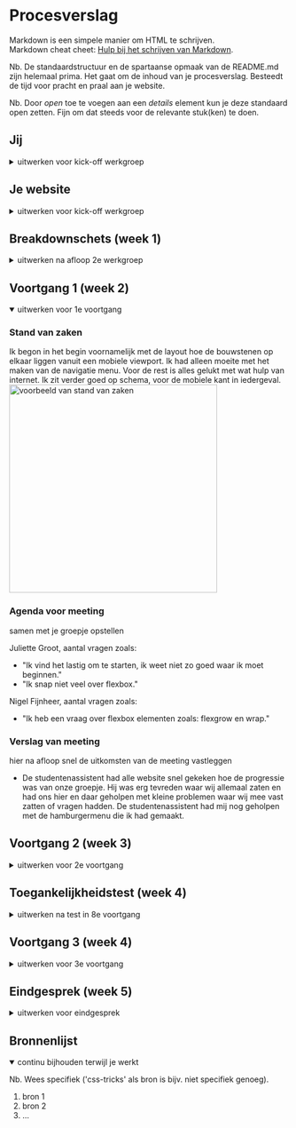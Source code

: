 # Procesverslag
Markdown is een simpele manier om HTML te schrijven.  
Markdown cheat cheet: [Hulp bij het schrijven van Markdown](https://github.com/adam-p/markdown-here/wiki/Markdown-Cheatsheet).

Nb. De standaardstructuur en de spartaanse opmaak van de README.md zijn helemaal prima. Het gaat om de inhoud van je procesverslag. Besteedt de tijd voor pracht en praal aan je website.

Nb. Door *open* toe te voegen aan een *details* element kun je deze standaard open zetten. Fijn om dat steeds voor de relevante stuk(ken) te doen.





## Jij

<details>
<summary>uitwerken voor kick-off werkgroep</summary>

### Auteur:
Chunyin Lai

#### Je startniveau:
Rood

#### Je focus:
Responsive
 
</details>





## Je website

<details>
<summary>uitwerken voor kick-off werkgroep</summary>

### Je opdracht:
Discord: www.discord.com

#### Screenshot(s) van de eerste pagina (small screen): 
Landingspagina van Discord 
<img src="images/screenshot1.png" width="375px" alt="Hoofdpagina van Discord">

#### Screenshot(s) van de tweede pagina (small screen):
Nitro pagina van Discord
<img src="images/screenshot2.png" width="375px" alt="Nitro pagina van Discord">
 
</details>



## Breakdownschets (week 1)

<details>
<summary>uitwerken na afloop 2e werkgroep</summary>

### de hele pagina: 
<img src="images/fed-breakdownschets.jpg" width="375px" alt="breakdown van de hele pagina">

### dynamisch deel (bijv menu): 
<img src="images/fed-dynamischbreakdown.jpg" width="375px" alt="breakdown van een dynamisch deel">

</details>





## Voortgang 1 (week 2)

<details open>
<summary>uitwerken voor 1e voortgang</summary>

### Stand van zaken
Ik begon in het begin voornamelijk met de layout hoe de bouwstenen op elkaar liggen vanuit een mobiele viewport. Ik had alleen moeite met het maken van de navigatie menu. Voor de rest is alles gelukt met wat hulp van internet. Ik zit verder goed op schema, voor de mobiele kant in iedergeval.
<img src="images/voorbeeld.png" width="375px" alt="voorbeeld van stand van zaken"> 


### Agenda voor meeting
samen met je groepje opstellen

Juliette Groot, aantal vragen zoals: 
- "Ik vind het lastig om te starten, ik weet niet zo goed waar ik moet beginnen."
- "Ik snap niet veel over flexbox."

Nigel Fijnheer, aantal vragen zoals:
- "Ik heb een vraag over flexbox elementen zoals: flexgrow en wrap."

### Verslag van meeting
hier na afloop snel de uitkomsten van de meeting vastleggen

- De studentenassistent had alle website snel gekeken hoe de progressie was van onze groepje. Hij was erg tevreden waar wij allemaal zaten en had ons hier en daar geholpen met kleine problemen waar wij mee vast zatten of vragen hadden. De studentenassistent had mij nog geholpen met de hamburgermenu die ik had gemaakt. 

</details>





## Voortgang 2 (week 3)

<details>
<summary>uitwerken voor 2e voortgang</summary>

### Stand van zaken
Ik ben begonnen met de 2e pagina, waarbij ik de layout van de Nitro pagina had gemaakt. Ik had de hele website anders gebouwd dan de eerste pagina. Nadat de les Grid methodes had uitgelegd had ik het daarmee geprobeerd. Dat is zover ook goed gelukt, beide pagina's zijn meteen gemaakt. Daarnaast heb ik de hamburger menu ook totaal anders gebouwd die misschien minder complex of verwarrend is. Daarmee ben ik nog mee bezig. 
<img src="images/voorbeeldnitro.png" width="375px" alt="voorbeeld van stand van zaken"> 

### Agenda voor meeting
De agenda voor de meeting waren wij als groepje vergeten...


### Verslag van meeting
Na de meeting had onze docent al onze huidige progressie in gezien en was verder ook tevreden hoe ver wij waren. De meeste van ons had al de 2e pagina en moet nog werken aan de animatie/responsiveness van een website. 

</details>





## Toegankelijkheidstest (week 4)

<details>
<summary>uitwerken na test in 8e voortgang</summary>

### Bevindingen
Lijst met je bevindingen die in de test naar voren kwamen:

### Parkingson/Spasme
<iframe width="560" height="315" src="https://www.youtube-nocookie.com/embed/YWkgYMA-R5M" title="YouTube video player" frameborder="0" allow="accelerometer; autoplay; clipboard-write; encrypted-media; gyroscope; picture-in-picture" allowfullscreen></iframe>

Je kan duidelijk zien in deze video dat het best wel moeilijk is om bepaalde handelingen te doen. Er waren aantal handelingen dat niet de bedoeling was en ook wel met moeit ging. 

#### Kokersvisie
<img src="images/koker.JPEG" width="375px" alt="kokers visie voorbeeld"> 

Met de Kokersvisie test, kan je zien dat het nog wel zichtbaar is qua tekst. De tekst is groot genoeg om het te kunnen lezen ook met beperkingen. Met de Kokersvisie beperking is het minst beperkend door middel van toestel formaat. De mobiele formaat is al vrij klein, waardoor alles zichtbaar is binnen de beperkte visie. 


#### Diabetus Screening
<img src="images/diabetic.JPEG" width="375px" alt="diabetus screening visie voorbeeld"> 

Ook al is het erg lastig om de meeste elementen op scherm te kunnen zien. Toch is het duidelijk wat er als tekst staat en is de kleuren contrast ook sterk genoeg om verschillende elementen te kunnen zien. Hier moest ik wel vaker erom heen kijken via een andere hoek of moest ik mijn hoofd kantelen. Hierbij is de gebruiker iets meer in controlen dan de website zelf.


#### Wazigheid/Beslagen ogen
<img src="images/wazig.JPEG" width="375px" alt="wazig visie voorbeeld"> 

Met de wazigheids test was het vrij duidelijk dat mijn tekst met bepaalde beperkingen gewoon duidelijk is. De lettertype grote is groot genoeg en de contrast achter de tekst qua kleur is zo een groot verschil dat je het duidelijk nog kan zien. Misschien is het niet optimaal, persoonlijk zou ik zelf ook iets meer richting het scherm gaan.


#### Verwerpt visie/Blokerig visie
<img src="images/blokerig.JPEG" width="375px" alt="blokerig visie voorbeeld"> 

Met de blokerigheids test is erg lastig om te zien wat er staat. Ik denk dat dit alleen oplosbaar is via een specifieke extentie. Als de gebruiker bijvoorbeeld zo een beperking heeft dat er dan gebruik gemaakt wordt van text-to-speech. Hier is de huidige website niet sterk genoeg om niet een alternatieve oplossing te vinden dan alleen lettertype groter maken en andere letterkleur als voorbeeld. Ik moest persoonlijk bijna 5cm van het scherm af zitten om het te kunnen lezen. Daarnaast was het niet alleen mijn website maar ook andere websites en uberhaupt mijn laptop.

</details>





## Voortgang 3 (week 4)

<details>
<summary>uitwerken voor 3e voortgang</summary>

### Stand van zaken
hier dit ging goed & dit was lastig (neem ook screenshots op van delen van je website en code)


### Agenda voor meeting
samen met je groepje opstellen

| student 1      | student 2          | student 3    | student 4        |
| ---            | ---                | ---          | ---              |
| dit bespreken  | en dit             | en ik dit    | en dan ik dat    |
| en dat ook nog | dit als er tijd is | nog een punt | dit wil ik zeker |
| ...            | ...                | ...          | ...              |


### Verslag van meeting
hier na afloop snel de uitkomsten van de meeting vastleggen

- punt 1
- punt 2
- nog een punt
- ...

</details>





## Eindgesprek (week 5)

<details>
<summary>uitwerken voor eindgesprek</summary>

### Stand van zaken
hier dit ging goed & dit was lastig (neem ook screenshots op van delen van je website en code)

### Screenshot(s)

hier screenshot(s) van je eindresultaat

</details>





## Bronnenlijst

<details open>
<summary>continu bijhouden terwijl je werkt</summary>

Nb. Wees specifiek ('css-tricks' als bron is bijv. niet specifiek genoeg).

1. bron 1
2. bron 2
3. ...

</details>